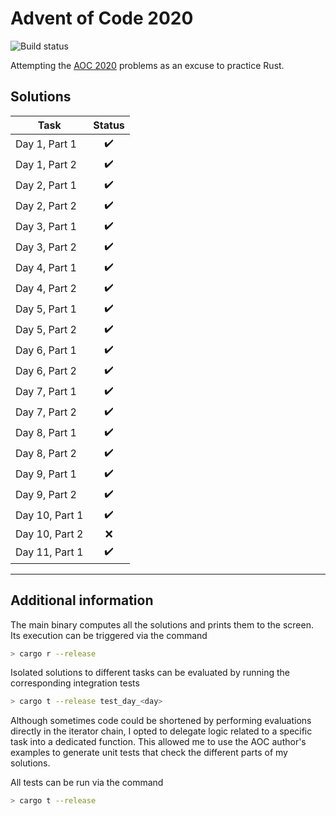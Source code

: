 # Advent of Code 2020

![Build status](https://travis-ci.com/FractalArt/AdventOfCode2020.svg?branch=master)

Attempting the [AOC 2020](https://adventofcode.com/2020/) problems as an excuse to practice Rust.

## Solutions

| Task | Status |
| ---- | :----: |
| Day 1, Part 1 | :heavy_check_mark: |
| Day 1, Part 2 | :heavy_check_mark: |
| Day 2, Part 1 | :heavy_check_mark: |
| Day 2, Part 2 | :heavy_check_mark: |
| Day 3, Part 1 | :heavy_check_mark: |
| Day 3, Part 2 | :heavy_check_mark: |
| Day 4, Part 1 | :heavy_check_mark: |
| Day 4, Part 2 | :heavy_check_mark: |
| Day 5, Part 1 | :heavy_check_mark: |
| Day 5, Part 2 | :heavy_check_mark: |
| Day 6, Part 1 | :heavy_check_mark: |
| Day 6, Part 2 | :heavy_check_mark: |
| Day 7, Part 1 | :heavy_check_mark: |
| Day 7, Part 2 | :heavy_check_mark: |
| Day 8, Part 1 | :heavy_check_mark: |
| Day 8, Part 2 | :heavy_check_mark: |
| Day 9, Part 1 | :heavy_check_mark: |
| Day 9, Part 2 | :heavy_check_mark: |
| Day 10, Part 1 | :heavy_check_mark: |
| Day 10, Part 2 | :x: |
| Day 11, Part 1 | :heavy_check_mark: |

***
## Additional information

The main binary computes all the solutions and prints them to the screen. Its execution can be triggered
via the command

```bash
> cargo r --release
```

Isolated solutions to different tasks can be evaluated by running the corresponding integration tests

```bash
> cargo t --release test_day_<day>
```

Although sometimes code could be shortened by performing evaluations directly in the iterator chain,
I opted to delegate logic related to a specific task into a dedicated function. This allowed me to
use the AOC author's examples to generate unit tests that check the different parts of my solutions.

All tests can be run via the command

```bash
> cargo t --release
```